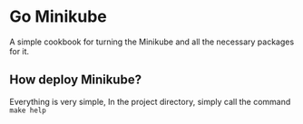 # Go Minikube

A simple cookbook for turning the Minikube and all the necessary packages for it.

## How deploy Minikube?

Everything is very simple, In the project directory, simply call the command ``make help``
